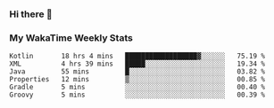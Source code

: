 ### Hi there 👋

<!--
**royschrauwen/royschrauwen** is a ✨ _special_ ✨ repository because its `README.md` (this file) appears on your GitHub profile.

Here are some ideas to get you started:

- 🔭 I’m currently working on ...
- 🌱 I’m currently learning ...
- 👯 I’m looking to collaborate on ...
- 🤔 I’m looking for help with ...
- 💬 Ask me about ...
- 📫 How to reach me: ...
- 😄 Pronouns: ...
- ⚡ Fun fact: ...
-->


### My WakaTime Weekly Stats
<!--START_SECTION:waka-->

```text
Kotlin       18 hrs 4 mins   ██████████████████▓░░░░░░   75.19 %
XML          4 hrs 39 mins   █████░░░░░░░░░░░░░░░░░░░░   19.34 %
Java         55 mins         █░░░░░░░░░░░░░░░░░░░░░░░░   03.82 %
Properties   12 mins         ▒░░░░░░░░░░░░░░░░░░░░░░░░   00.85 %
Gradle       5 mins          ░░░░░░░░░░░░░░░░░░░░░░░░░   00.40 %
Groovy       5 mins          ░░░░░░░░░░░░░░░░░░░░░░░░░   00.39 %
```

<!--END_SECTION:waka-->
